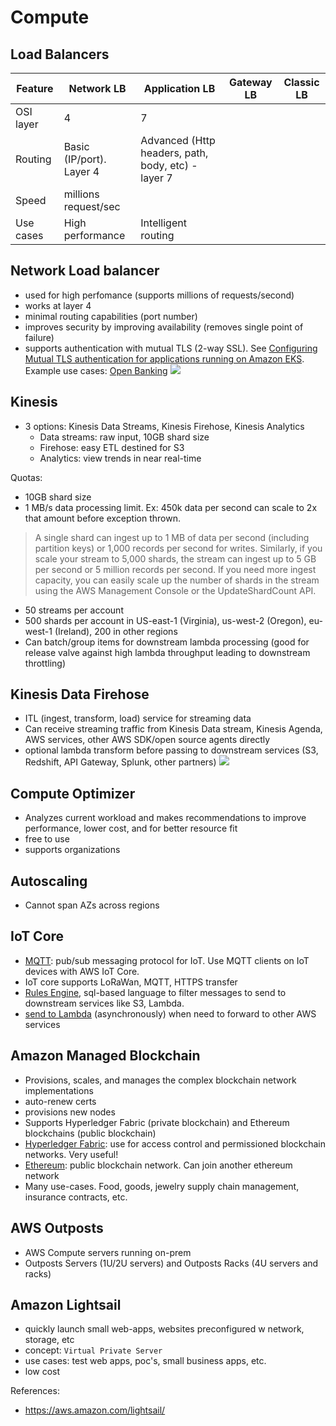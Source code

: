 # Compute

## Load Balancers

| Feature | Network LB | Application LB | Gateway LB | Classic LB|
| --- | --- | --- | --- | ---
OSI layer | 4 | 7 | | |
Routing | Basic (IP/port). Layer 4 | Advanced (Http headers, path, body, etc) - layer 7 | | |
Speed | millions request/sec | | | |
Use cases | High performance | Intelligent routing | | |

## Network Load balancer
- used for high perfomance (supports millions of requests/second)
- works at layer 4
- minimal routing capabilities (port number)
- improves security by improving availability (removes single point of failure)
- supports authentication with mutual TLS (2-way SSL).   See [Configuring Mutual TLS authentication for applications running on Amazon EKS](https://docs.aws.amazon.com/prescriptive-guidance/latest/patterns/configure-mutual-tls-authentication-for-applications-running-on-amazon-eks.html). Example use cases: [Open Banking](https://docs.aws.amazon.com/wellarchitected/latest/financial-services-industry-lens/open-banking.html) ![](https://docs.aws.amazon.com/prescriptive-guidance/latest/patterns/images/pattern-img/ae2761e3-7ed2-4c2a-ba54-a4ddce8a1e7e/images/cefc60f9-2f29-4052-b7ae-df4eb6395e1c.png)



## Kinesis
- 3 options: Kinesis Data Streams, Kinesis Firehose, Kinesis Analytics
    - Data streams: raw input, 10GB shard size
    - Firehose: easy ETL destined for S3
    - Analytics: view trends in near real-time

Quotas: 
- 10GB shard size
- 1 MB/s data processing limit. Ex: 450k data per second can scale to 2x that amount before exception thrown. 
> A single shard can ingest up to 1 MB of data per second (including partition keys) or 1,000 records per second for writes. Similarly, if you scale your stream to 5,000 shards, the stream can ingest up to 5 GB per second or 5 million records per second. If you need more ingest capacity, you can easily scale up the number of shards in the stream using the AWS Management Console or the UpdateShardCount API.
- 50 streams per account
- 500 shards per account in US-east-1 (Virginia), us-west-2 (Oregon), eu-west-1 (Ireland), 200 in other regions
- Can batch/group items for downstream lambda processing (good for release valve against high lambda throughput leading to downstream throttling)

## Kinesis Data Firehose
- ITL (ingest, transform, load) service for streaming data
- Can receive streaming traffic from Kinesis Data stream, Kinesis Agenda, AWS services, other AWS SDK/open source agents directly
- optional lambda transform before passing to downstream services (S3, Redshift, API Gateway, Splunk, other partners)
![](https://d1.awsstatic.com/pdp-how-it-works-assets/product-page-diagram_Amazon-KDF_HIW-V2-Updated-Diagram@2x.6e531854393eabf782f5a6d6d3b63f2e74de0db4.png)

## Compute Optimizer
- Analyzes current workload and makes recommendations to improve performance, lower cost, and for better resource fit
- free to use
- supports organizations

## Autoscaling
- Cannot span AZs across regions

## IoT Core
- [MQTT](https://mqtt.org/): pub/sub messaging protocol for IoT. Use MQTT clients on IoT devices with AWS IoT Core. 
- IoT core supports LoRaWan, MQTT, HTTPS transfer
- [Rules Engine](https://docs.aws.amazon.com/iot/latest/developerguide/iot-rules.html), sql-based language to filter messages to send to downstream services like S3, Lambda. 
- [send to Lambda](https://docs.aws.amazon.com/lambda/latest/dg/services-iot.html) (asynchronously) when need to forward to other AWS services

## Amazon Managed Blockchain
- Provisions, scales, and manages the complex blockchain network implementations
- auto-renew certs
- provisions new nodes
- Supports Hyperledger Fabric (private blockchain) and Ethereum blockchains (public blockchain)
- [Hyperledger Fabric](https://aws.amazon.com/blockchain/what-is-hyperledger-fabric/): use for access control and permissioned blockchain networks. Very useful! 
- [Ethereum](https://aws.amazon.com/blockchain/what-is-ethereum/): public blockchain network. Can join another ethereum network
- Many use-cases. Food, goods, jewelry supply chain management, insurance contracts, etc.

## AWS Outposts
- AWS Compute servers running on-prem
- Outposts Servers (1U/2U servers) and Outposts Racks (4U servers and racks)

## Amazon Lightsail
- quickly launch small web-apps, websites preconfigured w network, storage, etc
- concept:  `Virtual Private Server`
- use cases: test web apps, poc's, small business apps, etc.
- low cost

References: 
- https://aws.amazon.com/lightsail/